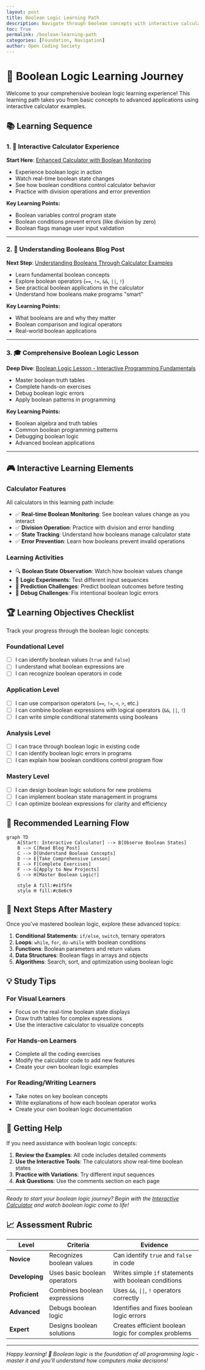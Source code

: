 ```yaml
---
layout: post
title: Boolean Logic Learning Path
description: Navigate through boolean concepts with interactive calculator examples
toc: True
permalink: /boolean-learning-path
categories: [Foundation, Navigation]
author: Open Coding Society
---
```


# 🎯 Boolean Logic Learning Journey

Welcome to your comprehensive boolean logic learning experience! This learning path takes you from basic concepts to advanced applications using interactive calculator examples.

## 📚 Learning Sequence

### 1. 🧮 Interactive Calculator Experience
**Start Here**: [Enhanced Calculator with Boolean Monitoring](/calculator)

- Experience boolean logic in action
- Watch real-time boolean state changes
- See how boolean conditions control calculator behavior
- Practice with division operations and error prevention

**Key Learning Points:**
- Boolean variables control program state
- Boolean conditions prevent errors (like division by zero)
- Boolean flags manage user input validation

---

### 2. 📖 Understanding Booleans Blog Post
**Next Step**: [Understanding Booleans Through Calculator Examples](/understanding-booleans-calculator)

- Learn fundamental boolean concepts
- Explore boolean operators (`==`, `!=`, `&&`, `||`, `!`)
- See practical boolean applications in the calculator
- Understand how booleans make programs "smart"

**Key Learning Points:**
- What booleans are and why they matter
- Boolean comparison and logical operators
- Real-world boolean applications

---

### 3. 🎓 Comprehensive Boolean Logic Lesson
**Deep Dive**: [Boolean Logic Lesson - Interactive Programming Fundamentals](/boolean-logic-lesson)

- Master boolean truth tables
- Complete hands-on exercises
- Debug boolean logic errors
- Apply boolean patterns in programming

**Key Learning Points:**
- Boolean algebra and truth tables
- Common boolean programming patterns
- Debugging boolean logic
- Advanced boolean applications

---

## 🎮 Interactive Learning Elements

### Calculator Features
All calculators in this learning path include:
- ✅ **Real-time Boolean Monitoring**: See boolean values change as you interact
- ✅ **Division Operation**: Practice with division and error handling
- ✅ **State Tracking**: Understand how booleans manage calculator state
- ✅ **Error Prevention**: Learn how booleans prevent invalid operations

### Learning Activities
- 🔍 **Boolean State Observation**: Watch how boolean values change
- 🧪 **Logic Experiments**: Test different input sequences
- 🎯 **Prediction Challenges**: Predict boolean outcomes before testing
- 🐛 **Debug Challenges**: Fix intentional boolean logic errors

## 🏆 Learning Objectives Checklist

Track your progress through the boolean logic concepts:

### Foundational Level
- [ ] I can identify boolean values (`true` and `false`)
- [ ] I understand what boolean expressions are
- [ ] I can recognize boolean operators in code

### Application Level  
- [ ] I can use comparison operators (`==`, `!=`, `<`, `>`, etc.)
- [ ] I can combine boolean expressions with logical operators (`&&`, `||`, `!`)
- [ ] I can write simple conditional statements using booleans

### Analysis Level
- [ ] I can trace through boolean logic in existing code
- [ ] I can identify boolean logic errors in programs
- [ ] I can explain how boolean conditions control program flow

### Mastery Level
- [ ] I can design boolean logic solutions for new problems
- [ ] I can implement boolean state management in programs
- [ ] I can optimize boolean expressions for clarity and efficiency

## 🔄 Recommended Learning Flow

```mermaid
graph TD
    A[Start: Interactive Calculator] --> B[Observe Boolean States]
    B --> C[Read Blog Post]
    C --> D[Understand Boolean Concepts]
    D --> E[Take Comprehensive Lesson]
    E --> F[Complete Exercises]
    F --> G[Apply to New Projects]
    G --> H[Master Boolean Logic!]
    
    style A fill:#e1f5fe
    style H fill:#c8e6c9
```

## 🚀 Next Steps After Mastery

Once you've mastered boolean logic, explore these advanced topics:

1. **Conditional Statements**: `if/else`, `switch`, ternary operators
2. **Loops**: `while`, `for`, `do-while` with boolean conditions  
3. **Functions**: Boolean parameters and return values
4. **Data Structures**: Boolean flags in arrays and objects
5. **Algorithms**: Search, sort, and optimization using boolean logic

## 💡 Study Tips

### For Visual Learners
- Focus on the real-time boolean state displays
- Draw truth tables for complex expressions
- Use the interactive calculator to visualize concepts

### For Hands-on Learners
- Complete all the coding exercises
- Modify the calculator code to add new features
- Create your own boolean logic examples

### For Reading/Writing Learners
- Take notes on key boolean concepts
- Write explanations of how each boolean operator works
- Create your own boolean logic documentation

## 🤝 Getting Help

If you need assistance with boolean logic concepts:

1. **Review the Examples**: All code includes detailed comments
2. **Use the Interactive Tools**: The calculators show real-time boolean states
3. **Practice with Variations**: Try different input sequences
4. **Ask Questions**: Use the comments section on each page

---

*Ready to start your boolean logic journey? Begin with the [Interactive Calculator](/calculator) and watch boolean logic come to life!*

## 📈 Assessment Rubric

| Level | Criteria | Evidence |
|-------|----------|----------|
| **Novice** | Recognizes boolean values | Can identify `true` and `false` in code |
| **Developing** | Uses basic boolean operators | Writes simple `if` statements with boolean conditions |
| **Proficient** | Combines boolean expressions | Uses `&&`, `\|\|`, `!` operators correctly |
| **Advanced** | Debugs boolean logic | Identifies and fixes boolean logic errors |
| **Expert** | Designs boolean solutions | Creates efficient boolean logic for complex problems |

---

*Happy learning! 🚀 Boolean logic is the foundation of all programming logic - master it and you'll understand how computers make decisions!*
